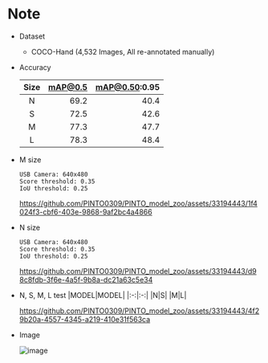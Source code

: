 # Note

- Dataset
  - COCO-Hand (4,532 Images, All re-annotated manually) 
- Accuracy

  |Size|mAP@0.5|mAP@0.50:0.95|
  |:-:|-:|-:|
  |N|69.2|40.4|
  |S|72.5|42.6|
  |M|77.3|47.7|
  |L|78.3|48.4|

- M size
  
  ```
  USB Camera: 640x480
  Score threshold: 0.35
  IoU threshold: 0.25
  ```

  https://github.com/PINTO0309/PINTO_model_zoo/assets/33194443/1f4024f3-cbf6-403e-9868-9af2bc4a4866

- N size
  
  ```
  USB Camera: 640x480
  Score threshold: 0.35
  IoU threshold: 0.25
  ```

  https://github.com/PINTO0309/PINTO_model_zoo/assets/33194443/d98c8fdb-3f6e-4a5f-9b8a-dc21a63c5e34

- N, S, M, L test
  |MODEL|MODEL|
  |:-:|:-:|
  |N|S|
  |M|L|

  https://github.com/PINTO0309/PINTO_model_zoo/assets/33194443/4f29b20a-4557-4345-a219-410e31f563ca

- Image

  ![image](https://github.com/PINTO0309/PINTO_model_zoo/assets/33194443/489b0a47-740d-4063-9992-d1b648220c23)

